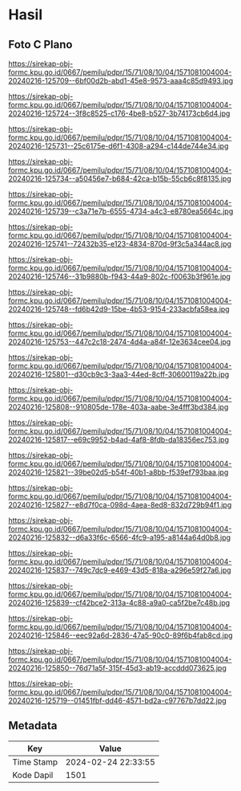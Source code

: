 # Hasil

## Foto C Plano

https://sirekap-obj-formc.kpu.go.id/0667/pemilu/pdpr/15/71/08/10/04/1571081004004-20240216-125709--6bf00d2b-abd1-45e8-9573-aaa4c85d9493.jpg

https://sirekap-obj-formc.kpu.go.id/0667/pemilu/pdpr/15/71/08/10/04/1571081004004-20240216-125724--3f8c8525-c176-4be8-b527-3b74173cb6d4.jpg

https://sirekap-obj-formc.kpu.go.id/0667/pemilu/pdpr/15/71/08/10/04/1571081004004-20240216-125731--25c6175e-d6f1-4308-a294-c144de744e34.jpg

https://sirekap-obj-formc.kpu.go.id/0667/pemilu/pdpr/15/71/08/10/04/1571081004004-20240216-125734--a50456e7-b684-42ca-b15b-55cb6c8f8135.jpg

https://sirekap-obj-formc.kpu.go.id/0667/pemilu/pdpr/15/71/08/10/04/1571081004004-20240216-125739--c3a71e7b-6555-4734-a4c3-e8780ea5664c.jpg

https://sirekap-obj-formc.kpu.go.id/0667/pemilu/pdpr/15/71/08/10/04/1571081004004-20240216-125741--72432b35-e123-4834-870d-9f3c5a344ac8.jpg

https://sirekap-obj-formc.kpu.go.id/0667/pemilu/pdpr/15/71/08/10/04/1571081004004-20240216-125746--31b9880b-f943-44a9-802c-f0063b3f961e.jpg

https://sirekap-obj-formc.kpu.go.id/0667/pemilu/pdpr/15/71/08/10/04/1571081004004-20240216-125748--fd6b42d9-15be-4b53-9154-233acbfa58ea.jpg

https://sirekap-obj-formc.kpu.go.id/0667/pemilu/pdpr/15/71/08/10/04/1571081004004-20240216-125753--447c2c18-2474-4d4a-a84f-12e3634cee04.jpg

https://sirekap-obj-formc.kpu.go.id/0667/pemilu/pdpr/15/71/08/10/04/1571081004004-20240216-125801--d30cb9c3-3aa3-44ed-8cff-30600119a22b.jpg

https://sirekap-obj-formc.kpu.go.id/0667/pemilu/pdpr/15/71/08/10/04/1571081004004-20240216-125808--910805de-178e-403a-aabe-3e4fff3bd384.jpg

https://sirekap-obj-formc.kpu.go.id/0667/pemilu/pdpr/15/71/08/10/04/1571081004004-20240216-125817--e69c9952-b4ad-4af8-8fdb-da18356ec753.jpg

https://sirekap-obj-formc.kpu.go.id/0667/pemilu/pdpr/15/71/08/10/04/1571081004004-20240216-125821--39be02d5-b54f-40b1-a8bb-f539ef793baa.jpg

https://sirekap-obj-formc.kpu.go.id/0667/pemilu/pdpr/15/71/08/10/04/1571081004004-20240216-125827--e8d7f0ca-098d-4aea-8ed8-832d729b94f1.jpg

https://sirekap-obj-formc.kpu.go.id/0667/pemilu/pdpr/15/71/08/10/04/1571081004004-20240216-125832--d6a33f6c-6566-4fc9-a195-a8144a64d0b8.jpg

https://sirekap-obj-formc.kpu.go.id/0667/pemilu/pdpr/15/71/08/10/04/1571081004004-20240216-125837--749c7dc9-e469-43d5-818a-a296e59f27a6.jpg

https://sirekap-obj-formc.kpu.go.id/0667/pemilu/pdpr/15/71/08/10/04/1571081004004-20240216-125839--cf42bce2-313a-4c88-a9a0-ca5f2be7c48b.jpg

https://sirekap-obj-formc.kpu.go.id/0667/pemilu/pdpr/15/71/08/10/04/1571081004004-20240216-125846--eec92a6d-2836-47a5-90c0-89f6b4fab8cd.jpg

https://sirekap-obj-formc.kpu.go.id/0667/pemilu/pdpr/15/71/08/10/04/1571081004004-20240216-125850--76d71a5f-315f-45d3-ab19-accddd073625.jpg

https://sirekap-obj-formc.kpu.go.id/0667/pemilu/pdpr/15/71/08/10/04/1571081004004-20240216-125719--01451fbf-dd46-4571-bd2a-c97767b7dd22.jpg


## Metadata

| Key        | Value               |
| ---------- | ------------------- |
| Time Stamp | 2024-02-24 22:33:55 |
| Kode Dapil | 1501                |




